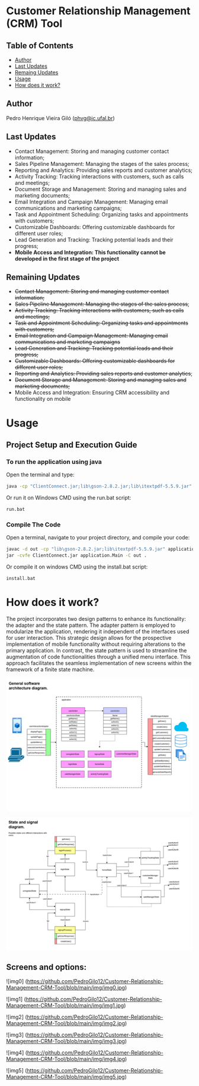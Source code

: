 # Customer Relationship Management (CRM) Tool

## Table of Contents

- [Author](#Author)
- [Last Updates](#last-updates)
- [Remaing Updates](#remaining-updates)
- [Usage](#usage)
- [How does it work?](#how-does-it-work)

## Author
Pedro Henrique Vieira Giló (phvg@ic.ufal.br)

## Last Updates
* Contact Management: Storing and managing customer contact information;
* Sales Pipeline Management: Managing the stages of the sales process;
* Reporting and Analytics: Providing sales reports and customer analytics;
* Activity Tracking: Tracking interactions with customers, such as calls and meetings;
* Document Storage and Management: Storing and managing sales and marketing documents;
* Email Integration and Campaign Management: Managing email communications and marketing campaigns;
* Task and Appointment Scheduling: Organizing tasks and appointments with customers;
* Customizable Dashboards: Offering customizable dashboards for different user roles;
* Lead Generation and Tracking: Tracking potential leads and their progress;
* **Mobile Access and Integration: This functionality cannot be developed in the first stage of the project**

## Remaining Updates

* ~~Contact Management: Storing and managing customer contact information;~~
* ~~Sales Pipeline Management: Managing the stages of the sales process~~;
* ~~Activity Tracking: Tracking interactions with customers, such as calls and meetings;~~
* ~~Task and Appointment Scheduling: Organizing tasks and appointments with customers;~~
* ~~Email Integration and Campaign Management: Managing email communications and marketing campaigns~~
* ~~Lead Generation and Tracking: Tracking potential leads and their progress;~~
* ~~Customizable Dashboards: Offering customizable dashboards for different user roles;~~
* ~~Reporting and Analytics: Providing sales reports and customer analytics~~;
* ~~Document Storage and Management: Storing and managing sales and marketing documents;~~
* Mobile Access and Integration: Ensuring CRM accessibility and functionality on mobile

# Usage

## Project Setup and Execution Guide

### To run the application using java

Open the terminal and type:

```bash
java -cp "ClientConnect.jar;lib\gson-2.8.2.jar;lib\itextpdf-5.5.9.jar" application.Main
```

Or run it on Windows CMD using the run.bat script:

```bash
run.bat
```

### Compile The Code

Open a terminal, navigate to your project directory, and compile your code:

```bash
javac -d out -cp "lib\gson-2.8.2.jar;lib\itextpdf-5.5.9.jar" application\Main.java utilities\*.java adapter\*.java userInterface\*.java dataInterface\*.java application\*.java
jar -cvfe ClientConnect.jar application.Main -C out .
```
Or compile it on windows CMD using the install.bat script:

```bash
install.bat
```
# How does it work?

The project incorporates two design patterns to enhance its functionality: the adapter and the state pattern. The adapter pattern is employed to modularize the application, rendering it independent of the interfaces used for user interaction. This strategic design allows for the prospective implementation of mobile functionality without requiring alterations to the primary application. In contrast, the state pattern is used to streamline the augmentation of code functionalities through a unified menu interface. This approach facilitates the seamless implementation of new screens within the framework of a finite state machine.

![General Diagram](https://github.com/PedroGilo12/Customer-Relationship-Management-CRM-Tool/blob/main/img/general.jpg)

![Fsm diagram](https://github.com/PedroGilo12/Customer-Relationship-Management-CRM-Tool/blob/main/img/fsm.jpg)

## Screens and options:

![img0] (https://github.com/PedroGilo12/Customer-Relationship-Management-CRM-Tool/blob/main/img/img0.jpg)

![img1] (https://github.com/PedroGilo12/Customer-Relationship-Management-CRM-Tool/blob/main/img/img1.jpg)

![img2] (https://github.com/PedroGilo12/Customer-Relationship-Management-CRM-Tool/blob/main/img/img2.jpg)

![img3] (https://github.com/PedroGilo12/Customer-Relationship-Management-CRM-Tool/blob/main/img/img3.jpg)

![img4] (https://github.com/PedroGilo12/Customer-Relationship-Management-CRM-Tool/blob/main/img/img4.jpg)

![img5] (https://github.com/PedroGilo12/Customer-Relationship-Management-CRM-Tool/blob/main/img/img5.jpg)